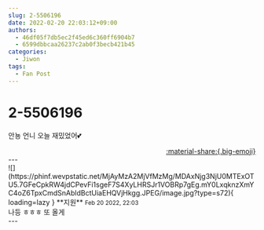 ```yaml
---
slug: 2-5506196
date: 2022-02-20 22:03:12+09:00
authors:
  - 46df05f7db5ec2f45ed6c360ff6904b7
  - 6599dbbcaa26237c2ab0f3becb421b45
categories:
  - Jiwon
tags:
  - Fan Post
---
```


# 2-5506196

<div class="post-container" markdown="1">
<div class="content-container md-sidebar__scrollwrap" markdown="1">

안뇽 언니 오늘 재밌었어💕

</div>
</div>

<div style="text-align: right;" markdown="1">
<a href="https://weverse.io/fromis9/fanpost/2-5506196" style="text-align: right;">:material-share:{.big-emoji}</a>
</div>
---

<div class="comments-container md-sidebar__scrollwrap" markdown="1">
<div class="comment" markdown="1">
<div class='id-container' markdown="1">
![](https://phinf.wevpstatic.net/MjAyMzA2MjVfMzMg/MDAxNjg3NjU0MTExOTU5.7GFeCpkRW4jdCPevFi1sgeF7S4XyLHRSJr1VOBRp7gEg.mY0LxqknzXmYC4oZ6TpxCmdSnAbldBctUiaEHQVjHkgg.JPEG/image.jpg?type=s72){ loading=lazy }
**<span class="artist">지원</span>** <small>Feb 20 2022, 22:03</small><br>
</div>
<div class='comment-body' markdown="1">
나등 ㅎㅎㅎ 또 올게
</div>
</div>
</div>
---

